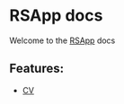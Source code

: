# RSApp docs

Welcome to the [RSApp](https://app.rs.school) docs

## Features:

* [CV](./features/cv.md)